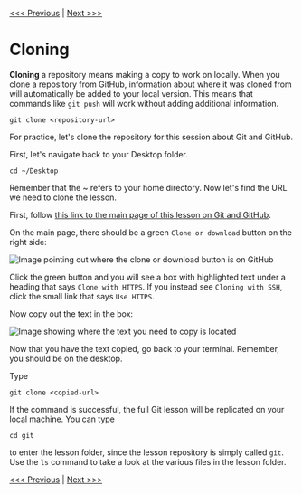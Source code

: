[<<< Previous](gitaction.md) | [Next >>>](challenge.md)

# Cloning

**Cloning** a repository means making a copy to work on locally. When you clone a repository from GitHub, information about where it was cloned from will automatically be added to your local version. This means that commands like `git push` will work without adding additional information.

	git clone <repository-url>

For practice, let's clone the repository for this session about Git and GitHub.

First, let's navigate back to your Desktop folder.

	cd ~/Desktop
	
Remember that the ~ refers to your home directory. Now let's find the URL we need to clone the lesson.

First, follow [this link to the main page of this lesson on Git and GitHub](https://github.com/DHRI-Curriculum/git).

On the main page, there should be a green `Clone or download` button on the right side:

![Image pointing out where the clone or download button is on GitHub](clone.png)

Click the green button and you will see a box with highlighted text under a heading that says `Clone with HTTPS`. If you instead see `Cloning with SSH`, click the small link that says `Use HTTPS`.

Now copy out the text in the box:

![Image showing where the text you need to copy is located](copy-clone-text.png)

Now that you have the text copied, go back to your terminal. Remember, you should be on the desktop.

Type

	git clone <copied-url>
	
If the command is successful, the full Git lesson will be replicated on your local machine. You can type

	cd git
	
to enter the lesson folder, since the lesson repository is simply called `git`. Use the `ls` command to take a look at the various files in the lesson folder.

[<<< Previous](gitaction.md) | [Next >>>](challenge.md)
